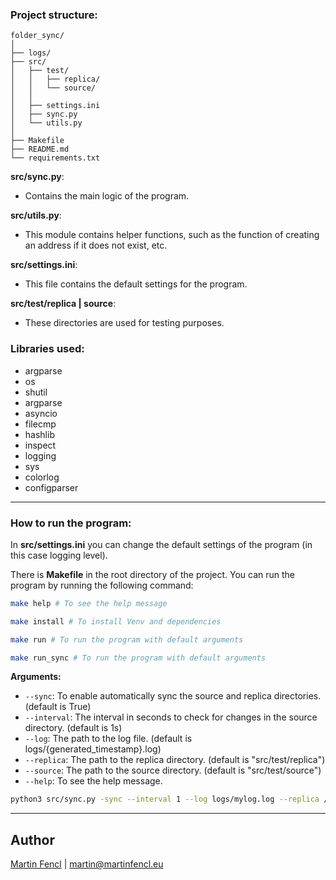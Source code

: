 ### Project structure:
```
folder_sync/
│
├── logs/
├── src/
│   ├── test/
│   │   ├── replica/
│   │   └── source/
│   │   
│   ├── settings.ini
│   ├── sync.py
│   └── utils.py
│
├── Makefile
├── README.md
└── requirements.txt
```

**src/sync.py**:
- Contains the main logic of the program.

**src/utils.py**:
- This module contains helper functions, such as the function of creating an address if it does not exist, etc.

**src/settings.ini**:
- This file contains the default settings for the program.

**src/test/replica | source**:
- These directories are used for testing purposes.


### Libraries used:
- argparse
- os
- shutil
- argparse
- asyncio
- filecmp
- hashlib
- inspect
- logging
- sys
- colorlog
- configparser

___
### How to run the program:
In **src/settings.ini** you can change the default settings of the program (in this case logging level).


There is **Makefile** in the root directory of the project. You can run the program by running the following command:

```bash
make help # To see the help message
```
```bash
make install # To install Venv and dependencies
```
```bash
make run # To run the program with default arguments
```
```bash
make run_sync # To run the program with default arguments
```

**Arguments:**
- `--sync`: To enable automatically sync the source and replica directories. (default is True)
- `--interval`: The interval in seconds to check for changes in the source directory. (default is 1s)
- `--log`: The path to the log file. (default is logs/{generated_timestamp}.log)
- `--replica`: The path to the replica directory. (default is "src/test/replica")
- `--source`: The path to the source directory. (default is "src/test/source")
- `--help`: To see the help message.

```bash
python3 src/sync.py -sync --interval 1 --log logs/mylog.log --replica /path/to/replica --source /path/to/source
```
___
## Author
[Martin Fencl](https://github.com/Howardzi-nn) | [martin@martinfencl.eu](mailto:martin@martinfencl.eu)
